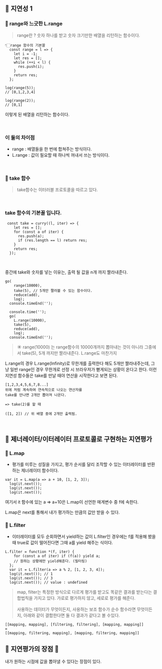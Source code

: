 ## 🌹 지연성 1

### 🤍 range와 느긋한 L.range

> range란 ? 숫자 하나를 받고 숫자 크기만한 배열을 리턴하는 함수이다.

```
👇🏻range 함수의 기본꼴
  const range = l => {
    let i = -1;
    let res = [];
    while (++i < l) {
      res.push(i);
    }
    return res;
  };

log(range(5));
// [0,1,2,3,4]

log(range(2));
// [0,1]
```

이렇게 된 배열을 리턴하는 함수이다.

<br>

### 이 둘의 차이점

- range : 배열들을 한 번에 합쳐주는 방식이다.
- L.range : 값이 필요할 때 하나씩 꺼내서 쓰는 방식이다.

<br>

### 🤍 take 함수

> take함수는 이터러블 프로토콜을 따르고 있다.

<br>

### take 함수의 기본꼴 입니다.

```
 const take = curry((l, iter) => {
    let res = [];
    for (const a of iter) {
      res.push(a);
      if (res.length == l) return res;
    }
    return res;
  });
```

<br>

중간에 take와 숫자를 넣는 이유는, 출력 될 값을 n개 까지 짤라내준다.

```
go(
    range(10000),
    take(5), // 5개만 짤라볼 수 있는 함수이다.
    reduce(add),
    log);
  console.timeEnd('');

  console.time('');
  go(
    L.range(10000),
    take(5),
    reduce(add),
    log);
  console.timeEnd('');
```

> ☀ range(10000) 는 range함수의 10000개까지 뽑아내는 것이 아니라 그중에서 take(5), 5개 까지만 짤라내준다. L.range도 마찬가지

L.range의 경우 L.range(Infinity)로 무한개를 출력한다 해도 5개만 짤라내주는데, 그냥 일반 range인 경우 무한개로 선정 시 브라우저가 뻗게되는 상황이 온다고 한다.
이런 지연성 함수들은 take를 만날 때야 연산을 시작한다고 보면 된다.

```
[1,2,3,4,5,6,7,8...]
위에 처럼 계속하여 연속적으로 나오는 연산자를
take를 만나면 2개만 뽑아져 나온다.

=> take(2)를 할 때

([1, 2]) // 위 배열 중에 2개만 출력됨.
```

<br>

## 🌹 제너레이터/이터레이터 프로토콜로 구현하는 지연평가

### 🤍 L.map

- 평가를 미루는 성질을 가지고, 평가 순서를 달리 조작할 수 있는 이터레이터를 반환하는 제너레이터 함수이다.

```
var it = L.map(a => a + 10, [1, 2, 3]);
  log(it.next());
  log(it.next());
  log(it.next());
```

여기서 it 함수에 있는 a => a+10은 L.map이 선언한 매게변수 중 f에 속한다.

L.map은 next를 통해서 내가 평가하는 만큼의 값만 받을 수 있다.

### 🤍 L.filter

- 이터레이터를 모두 순회하면서
  yield하는 값이 L.filter인 경우에는 f를 적용해 봤을 때
  true로 값이 떨어진다면 그때 a를 yield 해주는 식이다.

```
L.filter = function *(f, iter) {
    for (const a of iter) if (f(a)) yield a;
    // 원하는 상황에만 yield해준다. (필터링)
  };
  var it = L.filter(a => a % 2, [1, 2, 3, 4]);
  log(it.next()); // 1
  log(it.next()); // 3
  log(it.next()); // value : undefined
```

> map, filter는 특정한 방식으로 다르게 평가를 받고도 똑같은 결과를 받는다는 결합법칙을 가지고 있다. 가로로 평가하지 않고, 세로로 평가를 해준다.<br><br>
> 사용하는 데이터가 무엇이든지, 사용하는 보조 함수가 순수 함수라면 무엇이든지, 아래와 같이 결합한다면 둘 다 결과가 같다고 볼 수있다.

```
[[mapping, mapping], [filtering, filtering], [mapping, mapping]]
=
[[mapping, filtering, mapping], [mapping, filtering, mapping]]
```

## 🌼 지연평가의 장점 🌼
  내가 원하는 시점에 값을 뽑아낼 수 있다는 장점이 있다.

  